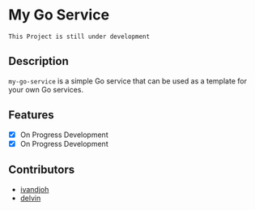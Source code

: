 # My Go Service

`This Project is still under development`

## Description
`my-go-service` is a simple Go service that can be used as a template for your own Go services.

## Features
- [x] On Progress Development
- [x] On Progress Development

## Contributors
- [ivandjoh](https://linkedin.com/in/ivandjoh)  
- [delvin](https://github.com/delvincakep)